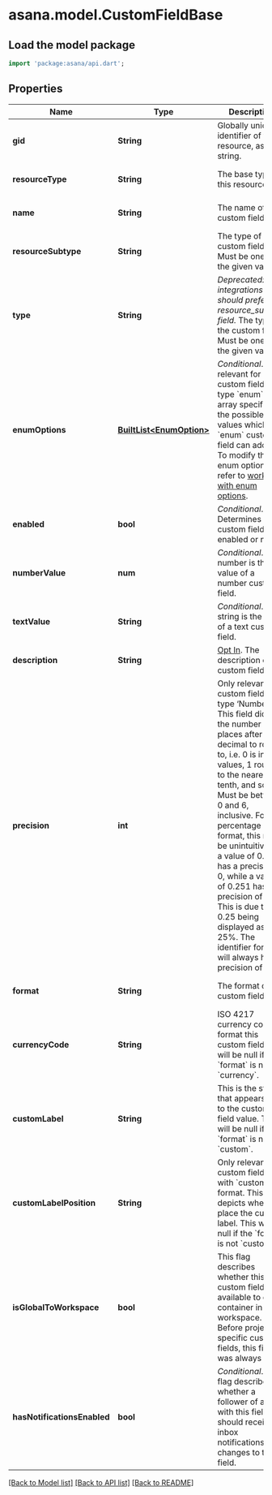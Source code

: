 # asana.model.CustomFieldBase

## Load the model package
```dart
import 'package:asana/api.dart';
```

## Properties
Name | Type | Description | Notes
------------ | ------------- | ------------- | -------------
**gid** | **String** | Globally unique identifier of the resource, as a string. | [optional] [default to null]
**resourceType** | **String** | The base type of this resource. | [optional] [default to null]
**name** | **String** | The name of the custom field. | [optional] [default to null]
**resourceSubtype** | **String** | The type of the custom field. Must be one of the given values.  | [optional] [default to null]
**type** | **String** | *Deprecated: new integrations should prefer the resource_subtype field.* The type of the custom field. Must be one of the given values.  | [optional] [default to null]
**enumOptions** | [**BuiltList&lt;EnumOption&gt;**](EnumOption.md) | *Conditional*. Only relevant for custom fields of type &#x60;enum&#x60;. This array specifies the possible values which an &#x60;enum&#x60; custom field can adopt. To modify the enum options, refer to [working with enum options](/docs/create-an-enum-option). | [optional] [default to const []]
**enabled** | **bool** | *Conditional*. Determines if the custom field is enabled or not. | [optional] [default to null]
**numberValue** | **num** | *Conditional*. This number is the value of a number custom field. | [optional] [default to null]
**textValue** | **String** | *Conditional*. This string is the value of a text custom field. | [optional] [default to null]
**description** | **String** | [Opt In](/docs/input-output-options). The description of the custom field. | [optional] [default to null]
**precision** | **int** | Only relevant for custom fields of type ‘Number’. This field dictates the number of places after the decimal to round to, i.e. 0 is integer values, 1 rounds to the nearest tenth, and so on. Must be between 0 and 6, inclusive. For percentage format, this may be unintuitive, as a value of 0.25 has a precision of 0, while a value of 0.251 has a precision of 1. This is due to 0.25 being displayed as 25%. The identifier format will always have a precision of 0. | [optional] [default to null]
**format** | **String** | The format of this custom field. | [optional] [default to null]
**currencyCode** | **String** | ISO 4217 currency code to format this custom field. This will be null if the &#x60;format&#x60; is not &#x60;currency&#x60;. | [optional] [default to null]
**customLabel** | **String** | This is the string that appears next to the custom field value. This will be null if the &#x60;format&#x60; is not &#x60;custom&#x60;. | [optional] [default to null]
**customLabelPosition** | **String** | Only relevant for custom fields with &#x60;custom&#x60; format. This depicts where to place the custom label. This will be null if the &#x60;format&#x60; is not &#x60;custom&#x60;. | [optional] [default to null]
**isGlobalToWorkspace** | **bool** | This flag describes whether this custom field is available to every container in the workspace. Before project-specific custom fields, this field was always true. | [optional] [default to null]
**hasNotificationsEnabled** | **bool** | *Conditional*. This flag describes whether a follower of a task with this field should receive inbox notifications from changes to this field. | [optional] [default to null]

[[Back to Model list]](../README.md#documentation-for-models) [[Back to API list]](../README.md#documentation-for-api-endpoints) [[Back to README]](../README.md)


